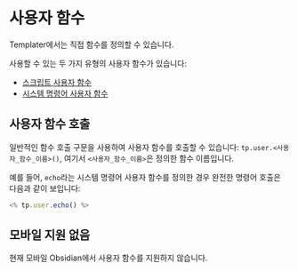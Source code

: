 # 사용자 함수

Templater에서는 직접 함수를 정의할 수 있습니다.

사용할 수 있는 두 가지 유형의 사용자 함수가 있습니다:

- [스크립트 사용자 함수](./script-user-functions-ko.md)
- [시스템 명령어 사용자 함수](./system-user-functions-ko.md)

## 사용자 함수 호출

일반적인 함수 호출 구문을 사용하여 사용자 함수를 호출할 수 있습니다: `tp.user.<사용자_함수_이름>()`, 여기서 `<사용자_함수_이름>`은 정의한 함수 이름입니다.

예를 들어, `echo`라는 시스템 명령어 사용자 함수를 정의한 경우 완전한 명령어 호출은 다음과 같이 보입니다:

```js
<% tp.user.echo() %>
```

## 모바일 지원 없음

현재 모바일 Obsidian에서 사용자 함수를 지원하지 않습니다.